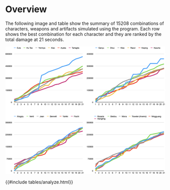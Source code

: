 # Overview

The following image and table show the summary of 15208 combinations of characters, weapons and artifacts simulated using the program. Each row shows the best combination for each character and they are ranked by the total damage at 21 seconds.

![Result of single member simulation](./images/simulation1_0714.png)

{{#include tables/analyze.html}}
